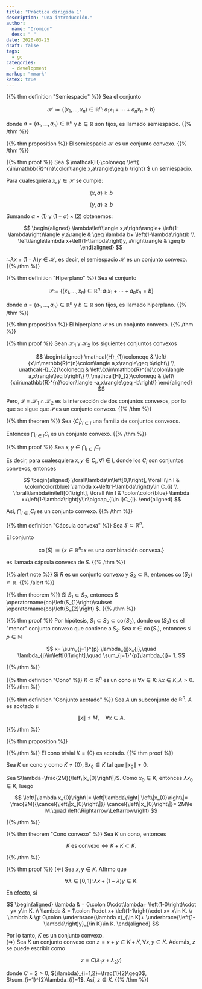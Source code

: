 ```yaml
---
title: "Práctica dirigida 1"
description: "Una introducción."
author:
  name: "Oromion"
  desc: " "
date: 2020-03-25
draft: false
tags:
  - go
categories:
  - development
markup: "mmark"
katex: true
---
```


{{% thm definition "Semiespacio" %}}
Sea el conjunto

$$
  \mathcal{H}\coloneqq
  \left\{
  \left(x_{1},\ldots,x_{n}\right)
  \in\mathbb{R}^{n}\colon
  a_{1}x_{1}+
  \cdots+
  a_{n}x_{n}\geq
  b
  \right\}
$$

donde $a=\left(a_{1},\ldots,a_{n}\right)\in\mathbb{R}^{n}$ y
$b\in\mathbb{R}$ son fijos, es llamado semiespacio.
{{% /thm %}}

{{% thm proposition %}}
El semiespacio $\mathcal{H}$ es un conjunto convexo.
{{% /thm %}}

{{% thm proof %}}
Sea
$
  \mathcal{H}\coloneqq
  \left\{
  x\in\mathbb{R}^{n}\colon\langle x,a\rangle\geq b
  \right\}
$
un semiespacio.

Para cualesquiera $x,y\in\mathcal{H}$ se cumple:

$$
  \tag{1}
  \langle x,a\rangle\geq
  b
$$

$$
  \tag{2}
  \langle y,a\rangle\geq
  b
$$

Sumando $\alpha\times\left(1\right)$ y
$\left(1-\alpha\right)\times\left(2\right)$ obtenemos:

$$
  \begin{aligned}
    \lambda\left\langle x,a\right\rangle+
    \left(1-\lambda\right)\langle y,a\rangle                      & \geq
    \lambda b+
    \left(1-\lambda\right)b                                                \\
    \left\langle\lambda x+\left(1-\lambda\right)y, a\right\rangle & \geq b
  \end{aligned}
$$

$\therefore\lambda x+\left(1-\lambda\right)y\in\mathcal{H}$, es
decir, el semiespacio $\mathcal{H}$ es un conjunto convexo.
{{% /thm %}}

{{% thm definition "Hiperplano" %}}
Sea el conjunto

$$
  \mathcal{P}\coloneqq
  \left\{
  \left(x_{1},\ldots,x_{n}\right)
  \in\mathbb{R}^{n}\colon
  a_{1}x_{1}+
  \cdots+
  a_{n}x_{n}=
  b
  \right\}
$$

donde $a=\left(a_{1},\ldots,a_{n}\right)\in\mathbb{R}^{n}$ y
$b\in\mathbb{R}$ son fijos, es llamado hiperplano.
{{% /thm %}}

{{% thm proposition %}}
El hiperplano $\mathcal{P}$ es un conjunto convexo.
{{% /thm %}}

{{% thm proof %}}
Sean $\mathcal{H}_{1}$ y $\mathcal{H}_{2}$ los siguientes conjuntos
convexos

$$
  \begin{aligned}
    \mathcal{H}_{1}\coloneqq
     & \left\{x\in\mathbb{R}^{n}\colon\langle a,x\rangle\geq b\right\}   \\
    \mathcal{H}_{2}\coloneqq
     & \left\{x\in\mathbb{R}^{n}\colon\langle a,x\rangle\leq b\right\}   \\
    \mathcal{H}_{2}\coloneqq
     & \left\{x\in\mathbb{R}^{n}\colon\langle -a,x\rangle\geq -b\right\}
  \end{aligned}
$$

Pero, $\mathcal{P}=\mathcal{H}_{1}\cap\mathcal{H}_{2}$ es la
intersección de dos conjuntos convexos, por lo que se sigue que
$\mathcal{P}$ es un conjunto convexo.
{{% /thm %}}

{{% thm theorem %}}
Sea ${\left\{C_{i}\right\}}_{i\in I}$ una familia de conjuntos
convexos.

Entonces $\bigcap_{i\in I}C_{i}$ es un conjunto convexo.
{{% /thm %}}

{{% thm proof %}}
Sea $x,y\in\bigcap_{i\in I}C_{i}$.

Es decir, para cualesquiera $x,y\in C_{i},\forall i\in I$, donde
los $C_{i}$ son conjuntos convexos, entonces

$$
  \begin{aligned}
    \forall\lambda\in\left[0,1\right],
    \forall i\in I
     & \colon\color{blue}
    \lambda x+\left(1-\lambda\right)y\in C_{i} \\
    \forall\lambda\in\left[0,1\right],
    \forall i\in I
     & \colon\color{blue}
    \lambda x+\left(1-\lambda\right)y\in\bigcap_{i\in I}C_{i}.
  \end{aligned}
$$

Así, $\bigcap_{i\in I}C_{i}$ es un conjunto convexo.
{{% /thm %}}

{{% thm definition "Cápsula convexa" %}}
Sea $S\subset\mathbb{R}^{n}$.

El conjunto

$$
  \operatorname{co}\left(S\right)\coloneqq
  \left\{
  x\in\mathbb{R}^{n}\colon
  x\text{ es una combinación convexa}.
  \right\}
$$

es llamada cápsula convexa de $S$.
{{% /thm %}}

{{% alert note %}}
Si $R$ es un conjunto convexo y $S_{2}\subset\mathbb{R}$, entonces
$\operatorname{co}\left(S_{2}\right)\subset\mathbb{R}$.
{{% /alert %}}

{{% thm theorem %}}
Si $S_{1}\subset S_{2}$, entonces
$
  \operatorname{co}\left(S_{1}\right)\subset
  \operatorname{co}\left(S_{2}\right)
$.
{{% /thm %}}

{{% thm proof %}}
Por hipótesis,
$S_{1}\subset S_{2}\subset\operatorname{co}\left(S_{2}\right)$,
donde $\operatorname{co}\left(S_{2}\right)$ es el "menor" conjunto
convexo que contiene a $S_{2}$.
Sea $x\in\operatorname{co}\left(S_{1}\right)$, entonces si
$p\in\mathbb{N}$

$$
  x=
  \sum_{j=1}^{p}
  \lambda_{j}x_{j},\quad
  \lambda_{j}\in\left[0,1\right],\quad
  \sum_{j=1}^{p}\lambda_{j}=
  1.
$$

{{% /thm %}}

{{% thm definition "Cono" %}}
$K\subset\mathbb{R}^{n}$ es un cono si
$\forall x\in K\colon\lambda x\in K,\lambda\gt0$.
{{% /thm %}}

{{% thm definition "Conjunto acotado" %}}
Sea $A$ un subconjunto de $\mathbb{R}^{n}$.
$A$ es acotado si

$$
  \left\|x\right\|\le M,\quad
  \forall x\in A.
$$

{{% /thm %}}

{{% thm proposition %}}

{{% /thm %}}
El cono trivial $K=\left\{0\right\}$ es acotado.
{{% thm proof %}}

Sea $K$ un cono y como $K\neq\left\{0\right\},\exists x_{0}\in K$ tal
que $\left\|x_{0}\right\|\neq0$.

Sea $\lambda=\frac{2M}{\left\|x_{0}\right\|}$.
Como $x_{0}\in K$, entonces $\lambda x_{0}\in K$, luego

$$
  \left\|\lambda x_{0}\right\|=
  \left|\lambda\right|
  \left\|x_{0}\right\|=
  \frac{2M}{\cancel{\left\|x_{0}\right\|}}
  \cancel{\left\|x_{0}\right\|}=
  2M\le M.\quad
  \left(\Rightarrow\Leftarrow\right)
$$

{{% /thm %}}

{{% thm theorem "Cono convexo" %}}
Sea $K$ un cono, entonces

$$
  K\text{ es convexo}\iff
  K+
  K\subset K.
$$

{{% /thm %}}

{{% thm proof %}}
$\left(\Leftarrow\right)$ Sea $x,y\in K$.
Afirmo que

$$
  \forall\lambda\in\left[0,1\right]\colon
  \lambda x+\left(1-\lambda\right)y\in K.
$$

En efecto, si

$$
  \begin{aligned}
    \lambda & =
    0\colon 0\cdot\lambda+
    \left(1-0\right)\cdot y=
    y\in K.       \\
    \lambda & =
    1\colon 1\cdot x+
    \left(1-1\right)\cdot x=
    x\in K.       \\
    \lambda & \gt
    0\colon
    \underbrace{\lambda x}_{\in K}+
    \underbrace{\left(1-\lambda\right)y}_{\in K}\in K.
  \end{aligned}
$$

Por lo tanto, $K$ es un conjunto convexo.
<br>
$\left(\Rightarrow\right)$ Sea $K$ un conjunto convexo con
$z=x+y\in K+K,\forall x,y\in K$.
Además, $z$ se puede escribir como

$$
  z=
  C
  \left(
  \lambda_{1}x+
  \lambda_{2}y
  \right)
$$

donde $C=2>0$, ${\lambda}_{i=1,2}=\frac{1}{2}\geq0$,
$\sum_{i=1}^{2}\lambda_{i}=1$.
Así, $z\in K$.
{{% /thm %}}
